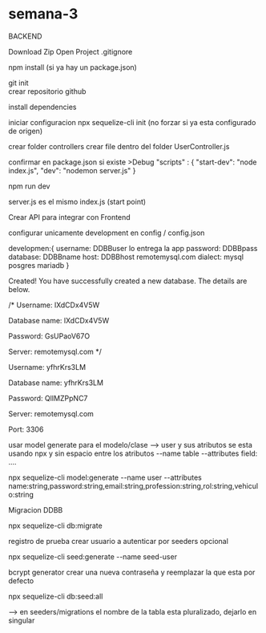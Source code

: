 # semana-3


BACKEND

Download Zip 
Open Project 
.gitignore

npm install   (si ya hay un package.json)

git init  
crear repositorio github


install dependencies

iniciar configuracion
npx sequelize-cli init (no forzar  si ya esta configurado de origen)

crear folder    controllers
crear file dentro del folder UserController.js


confirmar en package.json si  existe  >Debug   "scripts" : { "start-dev": "node index.js", "dev": "nodemon server.js" }

npm run dev


server.js  es el mismo index.js (start point)


Crear API para integrar con Frontend

configurar  unicamente development  en config / config.json

developmen:{ 
    username: DDBBuser   lo entrega la app
    password: DDBBpass
    database: DDBBname
    host: DDBBhost          remotemysql.com
    dialect:  mysql   posgres   mariadb
}

Created!
You have successfully created a new database. The details are below.


/* 
Username: lXdCDx4V5W

Database name: lXdCDx4V5W

Password: GsUPaoV67O

Server: remotemysql.com */




Username: yfhrKrs3LM

Database name: yfhrKrs3LM

Password: QlIMZPpNC7

Server: remotemysql.com

Port: 3306



usar model generate  para el modelo/clase --> user  y sus atributos
se esta usando npx   y  sin espacio entre los atributos  --name table   --attributes field: ....

npx sequelize-cli model:generate --name user --attributes name:string,password:string,email:string,profession:string,rol:string,vehiculo:string
 

Migracion DDBB

npx sequelize-cli db:migrate


registro de prueba   crear usuario a autenticar por seeders   opcional

npx sequelize-cli seed:generate --name seed-user

bcrypt generator crear una nueva contraseña y reemplazar la que esta por defecto

npx sequelize-cli db:seed:all

--> en seeders/migrations el nombre de la tabla esta pluralizado,  dejarlo en singular

